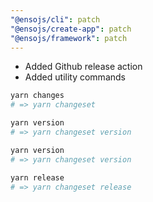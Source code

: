 ```yaml
---
"@ensojs/cli": patch
"@ensojs/create-app": patch
"@ensojs/framework": patch
---
```


- Added Github release action
- Added utility commands

```bash
yarn changes
# => yarn changeset

yarn version
# => yarn changeset version

yarn version
# => yarn changeset version

yarn release
# => yarn changeset release
```
